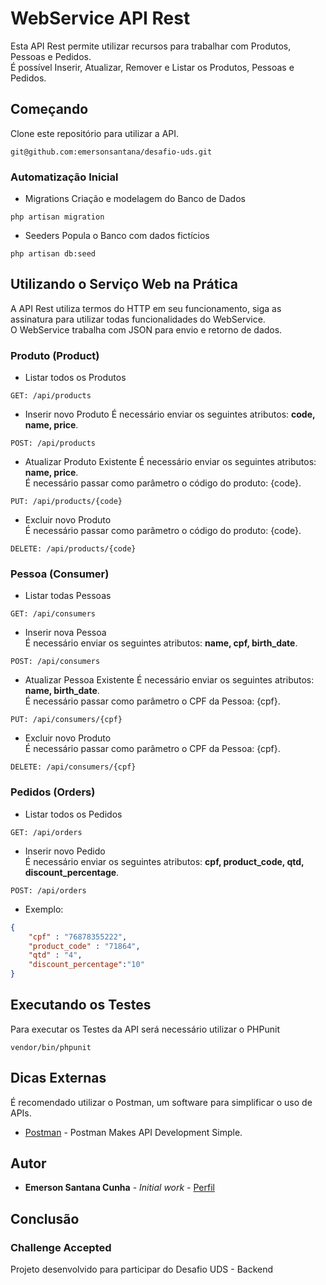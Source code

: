 # WebService API Rest

Esta API Rest permite utilizar recursos para trabalhar com Produtos, Pessoas e Pedidos. <br/>
É possível Inserir, Atualizar, Remover e Listar os Produtos, Pessoas e Pedidos.

## Começando

Clone este repositório para utilizar a API.
```
git@github.com:emersonsantana/desafio-uds.git
```

### Automatização Inicial
- Migrations
Criação e modelagem do Banco de Dados
```
php artisan migration
```
- Seeders
Popula o Banco com dados fictícios
```
php artisan db:seed
```
## Utilizando o Serviço Web na Prática
A API Rest utiliza termos do HTTP em seu funcionamento, siga as assinatura para utilizar todas funcionalidades do WebService. <br/>
O WebService trabalha com JSON para envio e retorno de dados.

### Produto (Product)

- Listar todos os Produtos
```
GET: /api/products
```
- Inserir novo Produto
É necessário enviar os seguintes atributos: **code, name, price**.
```
POST: /api/products
```
- Atualizar Produto Existente
É necessário enviar os seguintes atributos: **name, price**. <br/>
É necessário passar como parâmetro o código do produto: {code}.
```
PUT: /api/products/{code}
```
- Excluir novo Produto <br/>
É necessário passar como parâmetro o código do produto: {code}.
```
DELETE: /api/products/{code}
```

### Pessoa (Consumer)

- Listar todas Pessoas
```
GET: /api/consumers
```
- Inserir nova Pessoa <br/>
É necessário enviar os seguintes atributos: **name, cpf, birth_date**.
```
POST: /api/consumers
```
- Atualizar Pessoa Existente
É necessário enviar os seguintes atributos: **name, birth_date**. <br/>
É necessário passar como parâmetro o CPF da Pessoa: {cpf}.
```
PUT: /api/consumers/{cpf}
```
- Excluir novo Produto <br/>
É necessário passar como parâmetro o CPF da Pessoa: {cpf}.
```
DELETE: /api/consumers/{cpf}
```
### Pedidos (Orders)

- Listar todos os Pedidos
```
GET: /api/orders
```
- Inserir novo Pedido <br/>
É necessário enviar os seguintes atributos: **cpf, product_code, qtd, discount_percentage**.
```
POST: /api/orders
```
- Exemplo:
```json
{
    "cpf" : "76878355222",
    "product_code" : "71864",
    "qtd" : "4",
    "discount_percentage":"10"
}
```
## Executando os Testes

Para executar os Testes da API será necessário utilizar o PHPunit

```
vendor/bin/phpunit
```

## Dicas Externas
É recomendado utilizar o Postman, um software para simplificar o uso de APIs.

* [Postman](https://www.getpostman.com/) - Postman Makes API Development Simple.

## Autor

* **Emerson Santana Cunha** - *Initial work* - [Perfil](https://github.com/emersonsantana/)

## Conclusão

### Challenge Accepted

Projeto desenvolvido para participar do Desafio UDS - Backend
